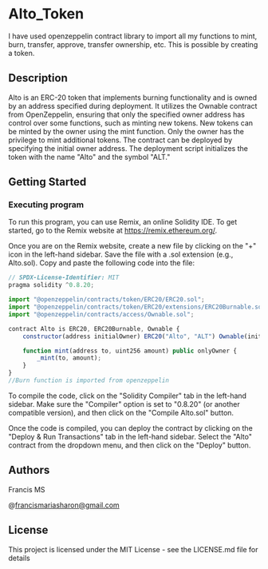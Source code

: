 # Alto_Token

I have used openzeppelin contract library to import all my functions to mint, burn, transfer, approve, transfer ownership, etc. This is possible by creating a token.

## Description

Alto is an ERC-20 token that implements burning functionality and is owned by an address specified during deployment. It utilizes the Ownable contract from OpenZeppelin, ensuring that only the specified owner address has control over some functions, such as minting new tokens. New tokens can be minted by the owner using the mint function. Only the owner has the privilege to mint additional tokens.
The contract can be deployed by specifying the initial owner address. The deployment script initializes the token with the name "Alto" and the symbol "ALT."

## Getting Started

### Executing program

To run this program, you can use Remix, an online Solidity IDE. To get started, go to the Remix website at https://remix.ethereum.org/.

Once you are on the Remix website, create a new file by clicking on the "+" icon in the left-hand sidebar. Save the file with a .sol extension (e.g., Alto.sol). Copy and paste the following code into the file:

```javascript
// SPDX-License-Identifier: MIT
pragma solidity ^0.8.20;

import "@openzeppelin/contracts/token/ERC20/ERC20.sol";
import "@openzeppelin/contracts/token/ERC20/extensions/ERC20Burnable.sol";
import "@openzeppelin/contracts/access/Ownable.sol";

contract Alto is ERC20, ERC20Burnable, Ownable {
    constructor(address initialOwner) ERC20("Alto", "ALT") Ownable(initialOwner) {}

    function mint(address to, uint256 amount) public onlyOwner {
        _mint(to, amount);
    }
}
//Burn function is imported from openzeppelin

```

To compile the code, click on the "Solidity Compiler" tab in the left-hand sidebar. Make sure the "Compiler" option is set to "0.8.20" (or another compatible version), and then click on the "Compile Alto.sol" button.

Once the code is compiled, you can deploy the contract by clicking on the "Deploy & Run Transactions" tab in the left-hand sidebar. Select the "Alto" contract from the dropdown menu, and then click on the "Deploy" button.


## Authors

Francis MS

@francismariasharon@gmail.com


## License

This project is licensed under the MIT License - see the LICENSE.md file for details
